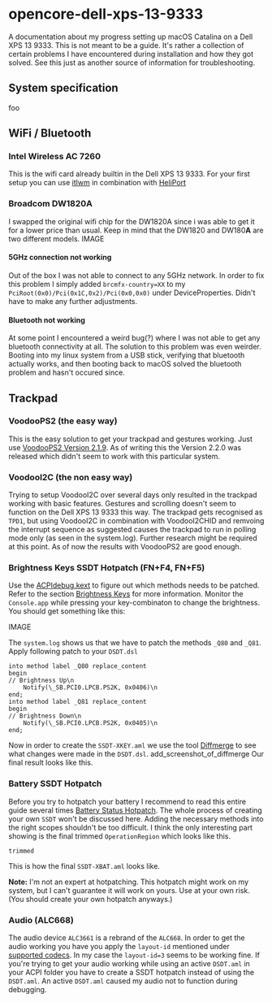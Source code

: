 # opencore-dell-xps-13-9333
A documentation about my progress setting up macOS Catalina on a Dell XPS 13 9333. This is not meant to be a guide. It's rather a collection of certain problems I have encountered during installation and how they got solved. See this just as another source of information for troubleshooting.

## System specification
foo

## WiFi / Bluetooth

### Intel Wireless AC 7260
This is the wifi card already builtin in the Dell XPS 13 9333. For your first setup you can use [itlwm](https://openintelwireless.github.io/itlwm/) in combination with [HeliPort](https://openintelwireless.github.io/HeliPort/)
### Broadcom DW1820A
I swapped the original wifi chip for the DW1820A since i was able to get it for a lower price than usual. Keep in mind that the DW1820 and DW180**A** are two different models.
IMAGE

#### 5GHz connection not working
Out of the box I was not able to connect to any 5GHz network. In order to fix this problem I simply added ```brcmfx-country=XX``` to my ```PciRoot(0x0)/Pci(0x1C,0x2)/Pci(0x0,0x0)``` under DeviceProperties. Didn't have to make any further adjustments.

#### Bluetooth not working
At some point I encountered a weird bug(?) where I was not able to get any bluetooth connectivity at all. The solution to this problem was even weirder. Booting into my linux system from a USB stick, verifying that bluetooth actually works, and then booting back to macOS solved the bluetooth problem and hasn't occured since. 

## Trackpad
### VoodooPS2 (the easy way)
This is the easy solution to get your trackpad and gestures working. Just use [VoodooPS2 Version 2.1.9](https://github.com/acidanthera/VoodooPS2/releases/tag/2.1.9). As of writing this the Version 2.2.0 was released which didn't seem to work with this particular system.

### VoodooI2C (the non easy way)
Trying to setup VoodooI2C over several days only resulted in the trackpad working with basic features. Gestures and scrolling doesn't seem to function on the Dell XPS 13 9333 this way. The trackpad gets recognised as ```TPD1```, but using VoodooI2C in combination with VoodooI2CHID and remvoing the interrupt sequence as suggested causes the trackpad to run in polling mode only (as seen in the system.log).
Further research might be required at this point. As of now the results with VoodooPS2 are good enough.

### Brightness Keys SSDT Hotpatch (FN+F4, FN+F5)
Use the [ACPIdebug.kext](https://github.com/RehabMan/OS-X-ACPI-Debug) to figure out which methods needs to be patched. Refer to the section [Brightness Keys](https://www.tonymacx86.com/threads/guide-patching-dsdt-ssdt-for-laptop-backlight-control.152659/) for more information. Monitor the ```Console.app``` while pressing your key-combinaton to change the brightness. You should get something like this:

IMAGE

The ```system.log``` shows us that we have to patch the methods ```_Q80``` and ```_Q81```. Apply following patch to your ```DSDT.dsl```

```
into method label _Q80 replace_content
begin
// Brightness Up\n
    Notify(\_SB.PCI0.LPCB.PS2K, 0x0406)\n
end;
into method label _Q81 replace_content
begin
// Brightness Down\n
    Notify(\_SB.PCI0.LPCB.PS2K, 0x0405)\n
end;
```
Now in order to create the ```SSDT-XKEY.aml``` we use the tool [Diffmerge](https://sourcegear.com/diffmerge/) to see what changes were made in the ```DSDT.dsl```.
add_screenshot_of_diffmerge
Our final result looks like this.


### Battery SSDT Hotpatch
Before you try to hotpatch your battery I recommend to read this entire guide several times [Battery Status Hotpatch](https://www.tonymacx86.com/threads/guide-using-clover-to-hotpatch-acpi.200137/). The whole process of creating your own ```SSDT``` won't be discussed here. Adding the necessary methods into the right scopes shouldn't be too difficult. I think the only interesting part showing is the final trimmed  ```OperationRegion``` which looks like this. 

```
trimmed
```

This is how the final ```SSDT-XBAT.aml``` looks like.

**Note:** I'm not an expert at hotpatching. This hotpatch might work on my system, but I can't guarantee it will work on yours. Use at your own risk. (You should create your own hotpatch anyways.)


### Audio (ALC668)
The audio device ```ALC3661``` is a rebrand of the ```ALC668```. In order to get the audio working you have you apply the ```layout-id``` mentioned under 
[supported codecs](https://github.com/acidanthera/AppleALC/wiki/Supported-codecs). In my case the ```layout-id=3``` seems to be working fine. If you're trying to get your audio working while using an active ```DSDT.aml``` in your ACPI folder you have to create a SSDT hotpatch instead of using the ```DSDT.aml```. An active ```DSDT.aml``` caused my audio not to function during debugging.



